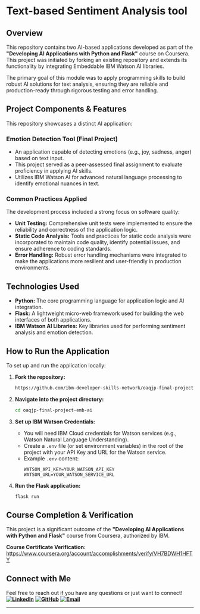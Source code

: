 # Text-based Sentiment Analysis tool

## Overview

This repository contains two AI-based applications developed as part of the **"Developing AI Applications with Python and Flask"** course on Coursera. This project was initiated by forking an existing repository and extends its functionality by integrating Embeddable IBM Watson AI libraries.

The primary goal of this module was to apply programming skills to build robust AI solutions for text analysis, ensuring they are reliable and production-ready through rigorous testing and error handling.

## Project Components & Features
This repository showcases a distinct AI application:

### Emotion Detection Tool (Final Project)
* An application capable of detecting emotions (e.g., joy, sadness, anger) based on text input.
* This project served as a peer-assessed final assignment to evaluate proficiency in applying AI skills.
* Utilizes IBM Watson AI for advanced natural language processing to identify emotional nuances in text.

### Common Practices Applied
The development process included a strong focus on software quality:

* **Unit Testing:** Comprehensive unit tests were implemented to ensure the reliability and correctness of the application logic.
* **Static Code Analysis:** Tools and practices for static code analysis were incorporated to maintain code quality, identify potential issues, and ensure adherence to coding standards.
* **Error Handling:** Robust error handling mechanisms were integrated to make the applications more resilient and user-friendly in production environments.

## Technologies Used

* **Python:** The core programming language for application logic and AI integration.
* **Flask:** A lightweight micro-web framework used for building the web interfaces of both applications.
* **IBM Watson AI Libraries:** Key libraries used for performing sentiment analysis and emotion detection.
    
## How to Run the Application

To set up and run the application locally:

1.  **Fork the repository:**
    ```bash
    https://github.com/ibm-developer-skills-network/oaqjp-final-project-emb-ai
    ```
    
2.  **Navigate into the project directory:**
    ```bash
    cd oaqjp-final-project-emb-ai
    ```
    
3.  **Set up IBM Watson Credentials:**
    * You will need IBM Cloud credentials for Watson services (e.g., Watson Natural Language Understanding).
    * Create a `.env` file (or set environment variables) in the root of the project with your API Key and URL for the Watson service.
    * Example `.env` content:
        ```
        WATSON_API_KEY=YOUR_WATSON_API_KEY
        WATSON_URL=YOUR_WATSON_SERVICE_URL
        ```

4.  **Run the Flask application:**
    ```bash
    flask run
    ```

## Course Completion & Verification

This project is a significant outcome of the **"Developing AI Applications with Python and Flask"** course from Coursera, authorized by IBM.

**Course Certificate Verification:** https://www.coursera.org/account/accomplishments/verify/VH7BDWH1HFTY

## Connect with Me
Feel free to reach out if you have any questions or just want to connect!
**[![LinkedIn](https://img.shields.io/badge/-LinkedIn-0A66C2?style=flat-square&logo=linkedin&logoColor=white)](https://www.linkedin.com/in/sjain04/)**
**[![GitHub](https://img.shields.io/badge/-GitHub-181717?style=flat-square&logo=github&logoColor=white)](https://github.com/sjain2580)**
**[![Email](https://img.shields.io/badge/-Email-D14836?style=flat-square&logo=gmail&logoColor=white)](mailto:sjain040395@gmail.com)**

---

